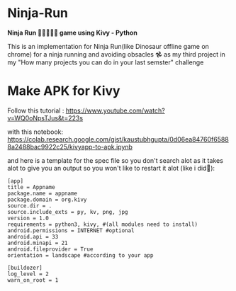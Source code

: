 # Ninja-Run
**Ninja Run 🥷🏃🏻‍♂️‍➡️ game using Kivy - Python**

This is an implementation for Ninja Run(like Dinosaur offline game on chrome) for a ninja running and avoiding obsacles 𖣘 as my third project in my "How many projects you can do in your last semster" challenge

# Make APK for Kivy

Follow this tutorial : https://www.youtube.com/watch?v=WQ0oNpsTJus&t=223s

with this notebook: https://colab.research.google.com/gist/kaustubhgupta/0d06ea84760f65888a2488bac9922c25/kivyapp-to-apk.ipynb

and here is a template for the spec file so you don't search alot as it takes alot to give you an output so you won't like to restart it alot (like i did🫣):
```
[app]
title = Appname
package.name = appname
package.domain = org.kivy
source.dir = .
source.include_exts = py, kv, png, jpg
version = 1.0
requirements = python3, kivy, #(all modules need to install)
android.permissions = INTERNET #optional
android.api = 33
android.minapi = 21
android.fileprovider = True
orientation = landscape #according to your app

[buildozer]
log_level = 2
warn_on_root = 1
```
